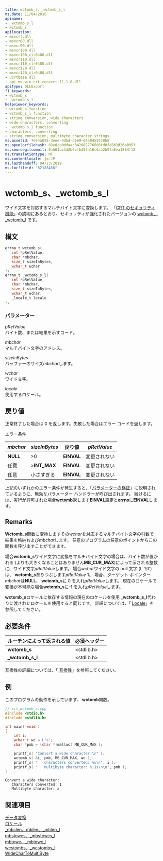 ```yaml
---
title: wctomb_s、_wctomb_s_l
ms.date: 11/04/2016
apiname:
- _wctomb_s_l
- wctomb_s
apilocation:
- msvcrt.dll
- msvcr80.dll
- msvcr90.dll
- msvcr100.dll
- msvcr100_clr0400.dll
- msvcr110.dll
- msvcr110_clr0400.dll
- msvcr120.dll
- msvcr120_clr0400.dll
- ucrtbase.dll
- api-ms-win-crt-convert-l1-1-0.dll
apitype: DLLExport
f1_keywords:
- wctomb_s
- _wctomb_s_l
helpviewer_keywords:
- wctomb_s function
- wctomb_s_l function
- string conversion, wide characters
- wide characters, converting
- _wctomb_s_l function
- characters, converting
- string conversion, multibyte character strings
ms.assetid: 7e94a888-deed-4dbd-b5e9-d4a0455538b8
ms.openlocfilehash: 08e8cb0ddaac342682776600fd0fd8b3d26b8953
ms.sourcegitcommit: 0ab61bc3d2b6cfbd52a16c6ab2b97a8ea1864f12
ms.translationtype: MT
ms.contentlocale: ja-JP
ms.lasthandoff: 04/23/2019
ms.locfileid: "62188486"
---
```

# <a name="wctombs-wctombsl"></a>wctomb_s、_wctomb_s_l

ワイド文字を対応するマルチバイト文字に変換します。 「[CRT のセキュリティ機能](../../c-runtime-library/security-features-in-the-crt.md)」の説明にあるとおり、セキュリティが強化されたバージョンの [wctomb、_wctomb_l](wctomb-wctomb-l.md) です。

## <a name="syntax"></a>構文

```C
errno_t wctomb_s(
   int *pRetValue,
   char *mbchar,
   size_t sizeInBytes,
   wchar_t wchar
);
errno_t _wctomb_s_l(
   int *pRetValue,
   char *mbchar,
   size_t sizeInBytes,
   wchar_t wchar,
   _locale_t locale
);
```

### <a name="parameters"></a>パラメーター

*pRetValue*<br/>
バイト数、または結果を示すコード。

*mbchar*<br/>
マルチバイト文字のアドレス。

*sizeInBytes*<br/>
バッファーのサイズ*mbchar*します。

*wchar*<br/>
ワイド文字。

*locale*<br/>
使用するロケール。

## <a name="return-value"></a>戻り値

正常終了した場合は 0 を返します。失敗した場合はエラー コードを返します。

エラー条件

|*mbchar*|*sizeInBytes*|戻り値|*pRetValue*|
|--------------|-------------------|------------------|-----------------|
|**NULL**|>0|**EINVAL**|変更されない|
|任意|>**INT_MAX**|**EINVAL**|変更されない|
|任意|小さすぎる|**EINVAL**|変更されない|

上記のいずれかのエラー条件が発生すると、「[パラメーターの検証](../../c-runtime-library/parameter-validation.md)」に説明されているように、無効なパラメーター ハンドラーが呼び出されます。 続けるには、実行が許可された場合**wctomb**返します**EINVAL**設定と**errno**に**EINVAL**します。

## <a name="remarks"></a>Remarks

**Wctomb_s**関数に変換しますその*wchar*を対応するマルチバイト文字の引数で結果を格納および*mbchar*します。 任意のプログラムの任意のポイントからこの関数を呼び出すことができます。

場合**wctomb_s**ワイド文字に変換をマルチバイト文字の場合は、バイト数が置かれる (よりも大きくなることはありません**MB_CUR_MAX**)によって示される整数に、ワイド文字*pRetValue*します。 場合*wchar*ワイド文字の null 文字 (L '\0') は、 **wctomb_s**塗りつぶします*pRetValue* 1。 場合、ターゲット ポインター *mbchar*は**NULL**、 **wctomb_s**に 0 を入れ*pRetValue*します。 現在のロケールで変換が不可能な場合**wctomb_s**に-1 を入れ*pRetValue*します。

**wctomb_s**ロケールに依存する情報の現在のロケールを使用 **_wctomb_s_l**代わりに渡されたロケールを使用すると同じです。 詳細については、「 [Locale](../../c-runtime-library/locale.md)」を参照してください。

## <a name="requirements"></a>必要条件

|ルーチンによって返される値|必須ヘッダー|
|-------------|---------------------|
|**wctomb_s**|\<stdlib.h>|
|**_wctomb_s_l**|\<stdlib.h>|

互換性の詳細については、「 [互換性](../../c-runtime-library/compatibility.md)」を参照してください。

## <a name="example"></a>例

このプログラムの動作を示しています、 **wctomb**関数。

```cpp
// crt_wctomb_s.cpp
#include <stdio.h>
#include <stdlib.h>

int main( void )
{
    int i;
    wchar_t wc = L'a';
    char *pmb = (char *)malloc( MB_CUR_MAX );

    printf_s( "Convert a wide character:\n" );
    wctomb_s( &i, pmb, MB_CUR_MAX, wc );
    printf_s( "   Characters converted: %u\n", i );
    printf_s( "   Multibyte character: %.1s\n\n", pmb );
}
```

```Output
Convert a wide character:
   Characters converted: 1
   Multibyte character: a
```

## <a name="see-also"></a>関連項目

[データ変換](../../c-runtime-library/data-conversion.md)<br/>
[ロケール](../../c-runtime-library/locale.md)<br/>
[_mbclen、mblen、_mblen_l](mbclen-mblen-mblen-l.md)<br/>
[mbstowcs、_mbstowcs_l](mbstowcs-mbstowcs-l.md)<br/>
[mbtowc、_mbtowc_l](mbtowc-mbtowc-l.md)<br/>
[wcstombs、_wcstombs_l](wcstombs-wcstombs-l.md)<br/>
[WideCharToMultiByte](/windows/desktop/api/stringapiset/nf-stringapiset-widechartomultibyte)<br/>
